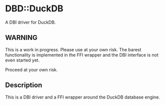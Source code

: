 # DBD::DuckDB

A DBI driver for DuckDB.

## WARNING

This is a work in progress. Please use at your own risk. The barest
functionality is implemented in the FFI wrapper and the DBI interface is not
even started yet.

Proceed at your own risk.

## Description

This is a DBI driver and a FFI wrapper around the DuckDB database engine.


